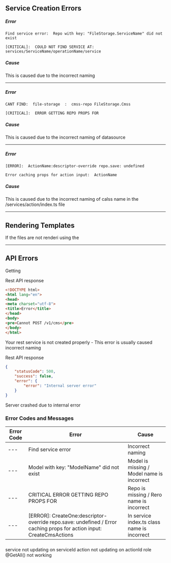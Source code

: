## Service Creation Errors ##

##### Error
```
Find service error:  Repo with key: "FileStorage.ServiceName" did not exist

[CRITICAL]:  COULD NOT FIND SERVICE AT: services/ServiceName/operationName/service
```

##### Cause

This is caused due to the incorrect naming

---

##### Error
```
CANT FIND:  file-storage  :  cmss-repo FileStorage.Cmss

[CRITICAL]:  ERROR GETTING REPO PROPS FOR
```

##### Cause
This is caused due to the incorrect naming of datasource

---

##### Error
```
[ERROR]:  ActionName:descriptor-override repo.save: undefined

Error caching props for action input:  ActionName
```

##### Cause

This is caused due to the incorrect naming of calss name in the /services/action/index.ts file

---


## Rendering Templates ##

If the files are not renderi using the 



---

## API Errors ##


Getting 

Rest API response

```html
<!DOCTYPE html>
<html lang="en">
<head>
<meta charset="utf-8">
<title>Error</title>
</head>
<body>
<pre>Cannot POST /v1/cms</pre>
</body>
</html>
```

Your rest service is not created properly - 
This error is usually caused incorrect naming


Rest API response

```json
{
    "statusCode": 500,
    "success": false,
    "error": {
        "error": "Internal server error"
    }
}
```
Server crashed due to internal error




### Error Codes and Messages

| Error Code   |        Error       |        Cause        |
|--------------|--------------------|--------------------|
| --- | Find service error | Incorrect naming |
| --- | Model with key: "ModelName" did not exist | Model is missing / Model name is incorrect  |
| --- | CRITICAL ERROR GETTING REPO PROPS FOR | Repo is missing / Rero name is incorrect |
| --- | [ERROR]:  CreateOne:descriptor-override repo.save: undefined / Error caching props for action input:  CreateCmsActions | In service index.ts class name is incorrect |


###

service not updating on serviceId
action not updating on actionId
role     @GetAll() not working